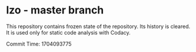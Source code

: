 # lzo - master branch

This repository contains frozen state of the repository.
Its history is cleared. It is used only for static code
analysis with Codacy.

Commit Time: 1704093775